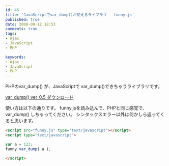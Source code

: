 ```yaml
---
id: 46
title: 'JavaScriptでvar_dump()が使えるライブラリ - funny.js'
published: true
date: 2008-09-12 18:53
comments: true
tags:
- Ajax
- JavaScript
- PHP

keywords:
- Ajax
- JavaScript
- PHP
---
```

PHPのvar_dump() が、JavaScriptで var_dump()できちゃうライブラリです。

[var_dump() ver_0.5 ダウンロード](http://www.funnythingz.com/common/file/funny_0.5.lzh "var_dump() ver_0.5 ダウンロード")

使い方は以下の通りです。
funny.jsを読み込んで、PHPと同じ感覚で、var_dump() しちゃってください。
シンタックスエラー以外は何かしら返ってくると思います。


```html
<script src="funny.js" type="text/javascript"></script>
<script type="text/javascript">

var a = 123;
funny.var_dump( a );

</script>
```
